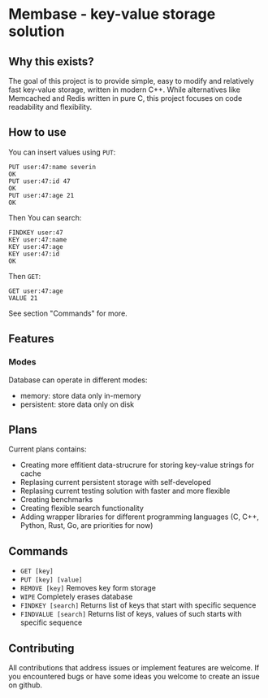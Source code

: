# Membase - key-value storage solution

## Why this exists?

The goal of this project is to provide simple, easy to modify and relatively fast key-value storage, written in modern C++. While alternatives like Memcached and Redis written in pure C, this project focuses on code readability and flexibility.

## How to use

You can insert values using `PUT`:

```
PUT user:47:name severin
OK
PUT user:47:id 47
OK
PUT user:47:age 21
OK
```

Then You can search:

```
FINDKEY user:47
KEY user:47:name
KEY user:47:age
KEY user:47:id
OK
```

Then `GET`:

```
GET user:47:age
VALUE 21
```

See section "Commands" for more.

## Features

### Modes

Database can operate in different modes:
- memory: store data only in-memory
- persistent: store data only on disk

## Plans

Current plans contains:
- Creating more effitient data-strucrure for storing key-value strings for cache
- Replasing current persistent storage with self-developed
- Replasing current testing solution with faster and more flexible
- Creating benchmarks
- Creating flexible search functionality
- Adding wrapper libraries for different programming languages (C, C++, Python, Rust, Go, are priorities for now)

## Commands

- `GET [key]` 
- `PUT [key] [value]`
- `REMOVE [key]` Removes key form storage
- `WIPE` Completely erases database
- `FINDKEY [search]` Returns list of keys that start with specific sequence
- `FINDVALUE [search]` Returns list of keys, values of such starts with specific sequence

## Contributing

All contributions that address issues or implement features are welcome. If you encountered bugs or have some ideas you welcome to create an issue on github.
